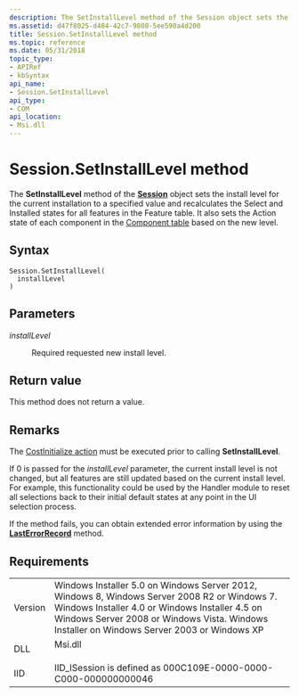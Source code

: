 ```yaml
---
description: The SetInstallLevel method of the Session object sets the install level for the current installation to a specified value and recalculates the Select and Installed states for all features in the Feature table.
ms.assetid: d47f8025-d484-42c7-9808-5ee590a4d200
title: Session.SetInstallLevel method
ms.topic: reference
ms.date: 05/31/2018
topic_type: 
- APIRef
- kbSyntax
api_name: 
- Session.SetInstallLevel
api_type: 
- COM
api_location: 
- Msi.dll
---
```


# Session.SetInstallLevel method

The **SetInstallLevel** method of the [**Session**](session-object.md) object sets the install level for the current installation to a specified value and recalculates the Select and Installed states for all features in the Feature table. It also sets the Action state of each component in the [Component table](component-table.md) based on the new level.

## Syntax


```JScript
Session.SetInstallLevel(
  installLevel
)
```



## Parameters

<dl> <dt>

*installLevel* 
</dt> <dd>

Required requested new install level.

</dd> </dl>

## Return value

This method does not return a value.

## Remarks

The [CostInitialize action](costinitialize-action.md) must be executed prior to calling **SetInstallLevel**.

If 0 is passed for the *installLevel* parameter, the current install level is not changed, but all features are still updated based on the current install level. For example, this functionality could be used by the Handler module to reset all selections back to their initial default states at any point in the UI selection process.

If the method fails, you can obtain extended error information by using the [**LastErrorRecord**](installer-lasterrorrecord.md) method.

## Requirements



|                    |                                                                                                                                                                                                                                                         |
|--------------------|---------------------------------------------------------------------------------------------------------------------------------------------------------------------------------------------------------------------------------------------------------|
| Version<br/> | Windows Installer 5.0 on Windows Server 2012, Windows 8, Windows Server 2008 R2 or Windows 7. Windows Installer 4.0 or Windows Installer 4.5 on Windows Server 2008 or Windows Vista. Windows Installer on Windows Server 2003 or Windows XP<br/> |
| DLL<br/>     | <dl> <dt>Msi.dll</dt> </dl>                                                                                                                                                                      |
| IID<br/>     | IID\_ISession is defined as 000C109E-0000-0000-C000-000000000046<br/>                                                                                                                                                                             |



 

 




